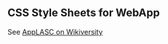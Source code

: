 ## CSS Style Sheets for WebApp
See [AppLASC on Wikiversity](https://en.wikiversity.orh/wiki/AppLSAC)
